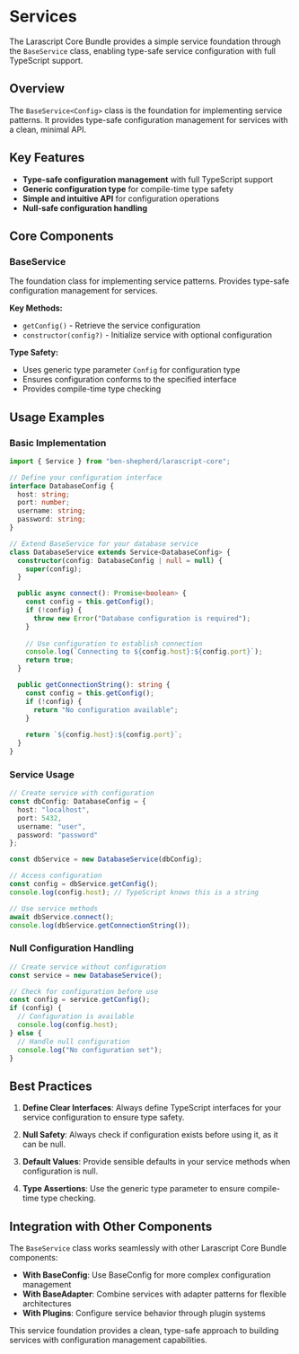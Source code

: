 # Services

The Larascript Core Bundle provides a simple service foundation through the `BaseService` class, enabling type-safe service configuration with full TypeScript support.

## Overview

The `BaseService<Config>` class is the foundation for implementing service patterns. It provides type-safe configuration management for services with a clean, minimal API.

## Key Features

- **Type-safe configuration management** with full TypeScript support
- **Generic configuration type** for compile-time type safety
- **Simple and intuitive API** for configuration operations
- **Null-safe configuration handling**

## Core Components

### BaseService<Config>
The foundation class for implementing service patterns. Provides type-safe configuration management for services.

**Key Methods:**
- `getConfig()` - Retrieve the service configuration
- `constructor(config?)` - Initialize service with optional configuration

**Type Safety:**
- Uses generic type parameter `Config` for configuration type
- Ensures configuration conforms to the specified interface
- Provides compile-time type checking

## Usage Examples

### Basic Implementation

```typescript
import { Service } from "ben-shepherd/larascript-core";

// Define your configuration interface
interface DatabaseConfig {
  host: string;
  port: number;
  username: string;
  password: string;
}

// Extend BaseService for your database service
class DatabaseService extends Service<DatabaseConfig> {
  constructor(config: DatabaseConfig | null = null) {
    super(config);
  }

  public async connect(): Promise<boolean> {
    const config = this.getConfig();
    if (!config) {
      throw new Error("Database configuration is required");
    }
    
    // Use configuration to establish connection
    console.log(`Connecting to ${config.host}:${config.port}`);
    return true;
  }

  public getConnectionString(): string {
    const config = this.getConfig();
    if (!config) {
      return "No configuration available";
    }
    
    return `${config.host}:${config.port}`;
  }
}
```

### Service Usage

```typescript
// Create service with configuration
const dbConfig: DatabaseConfig = {
  host: "localhost",
  port: 5432,
  username: "user",
  password: "password"
};

const dbService = new DatabaseService(dbConfig);

// Access configuration
const config = dbService.getConfig();
console.log(config.host); // TypeScript knows this is a string

// Use service methods
await dbService.connect();
console.log(dbService.getConnectionString());
```

### Null Configuration Handling

```typescript
// Create service without configuration
const service = new DatabaseService();

// Check for configuration before use
const config = service.getConfig();
if (config) {
  // Configuration is available
  console.log(config.host);
} else {
  // Handle null configuration
  console.log("No configuration set");
}
```

## Best Practices

1. **Define Clear Interfaces**: Always define TypeScript interfaces for your service configuration to ensure type safety.

2. **Null Safety**: Always check if configuration exists before using it, as it can be null.

3. **Default Values**: Provide sensible defaults in your service methods when configuration is null.

4. **Type Assertions**: Use the generic type parameter to ensure compile-time type checking.

## Integration with Other Components

The `BaseService` class works seamlessly with other Larascript Core Bundle components:

- **With BaseConfig**: Use BaseConfig for more complex configuration management
- **With BaseAdapter**: Combine services with adapter patterns for flexible architectures
- **With Plugins**: Configure service behavior through plugin systems

This service foundation provides a clean, type-safe approach to building services with configuration management capabilities.
